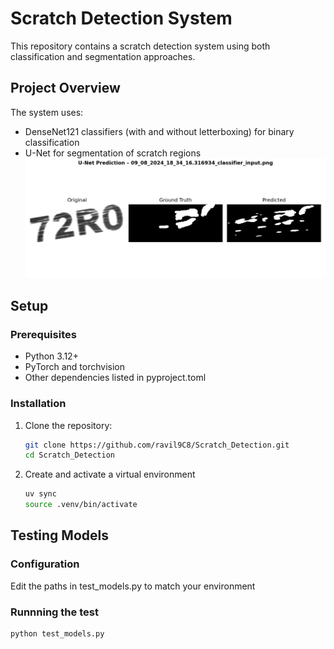 # Scratch Detection System

This repository contains a scratch detection system using both classification and segmentation approaches.

## Project Overview

The system uses:
- DenseNet121 classifiers (with and without letterboxing) for binary classification
- U-Net for segmentation of scratch regions
![Image Visualization](viz_unet_output.png)
## Setup

### Prerequisites

- Python 3.12+
- PyTorch and torchvision
- Other dependencies listed in pyproject.toml

### Installation

1. Clone the repository:
   ```bash
   git clone https://github.com/ravil9C8/Scratch_Detection.git
   cd Scratch_Detection

2. Create and activate a virtual environment
   ```bash
   uv sync
   source .venv/bin/activate
## Testing Models

### Configuration 
Edit the paths in test_models.py to match your environment


### Runnning the test
```bash
python test_models.py


